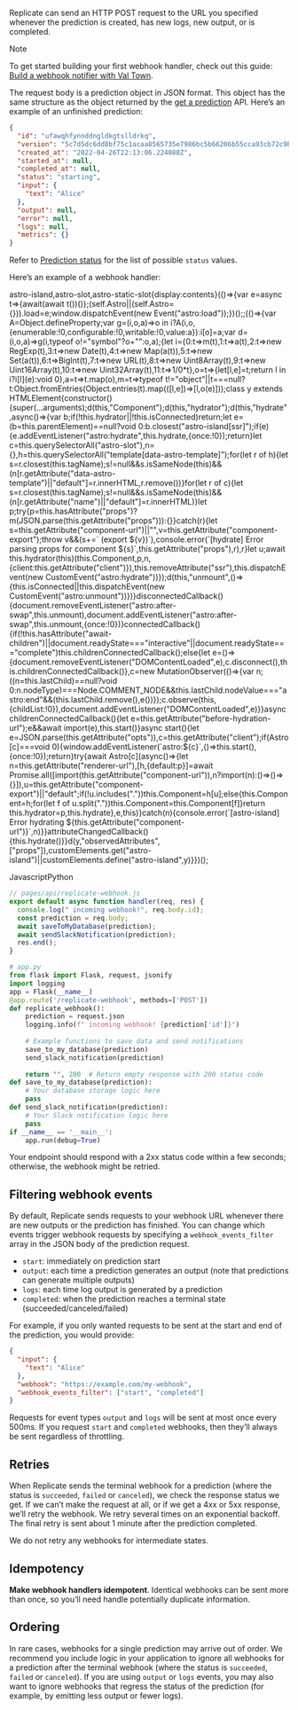 Replicate can send an HTTP POST request to the URL you specified whenever the prediction is created, has new logs, new output, or is completed.

Note

To get started building your first webhook handler, check out this guide: [Build a webhook notifier with Val Town](/docs/guides/build-a-webhook-notifier-with-val-town).

The request body is a prediction object in JSON format. This object has the same structure as the object returned by the [get a prediction](https://replicate.com/docs/reference/http#get-a-prediction) API. Here’s an example of an unfinished prediction:

```json
{
  "id": "ufawqhfynnddngldkgtslldrkq",
  "version": "5c7d5dc6dd8bf75c1acaa8565735e7986bc5b66206b55cca93cb72c9bf15ccaa",
  "created_at": "2022-04-26T22:13:06.224088Z",
  "started_at": null,
  "completed_at": null,
  "status": "starting",
  "input": {
    "text": "Alice"
  },
  "output": null,
  "error": null,
  "logs": null,
  "metrics": {}
}
```

Refer to [Prediction status](/docs/topics/predictions/lifecycle) for the list of possible `status` values.

Here’s an example of a webhook handler:

astro-island,astro-slot,astro-static-slot{display:contents}(()=>{var e=async t=>{await(await t())()};(self.Astro||(self.Astro={})).load=e;window.dispatchEvent(new Event("astro:load"));})();;(()=>{var A=Object.defineProperty;var g=(i,o,a)=>o in i?A(i,o,{enumerable:!0,configurable:!0,writable:!0,value:a}):i\[o\]=a;var d=(i,o,a)=>g(i,typeof o!="symbol"?o+"":o,a);{let i={0:t=>m(t),1:t=>a(t),2:t=>new RegExp(t),3:t=>new Date(t),4:t=>new Map(a(t)),5:t=>new Set(a(t)),6:t=>BigInt(t),7:t=>new URL(t),8:t=>new Uint8Array(t),9:t=>new Uint16Array(t),10:t=>new Uint32Array(t),11:t=>1/0\*t},o=t=>{let\[l,e\]=t;return l in i?i\[l\](e):void 0},a=t=>t.map(o),m=t=>typeof t!="object"||t===null?t:Object.fromEntries(Object.entries(t).map((\[l,e\])=>\[l,o(e)\]));class y extends HTMLElement{constructor(){super(...arguments);d(this,"Component");d(this,"hydrator");d(this,"hydrate",async()=>{var b;if(!this.hydrator||!this.isConnected)return;let e=(b=this.parentElement)==null?void 0:b.closest("astro-island\[ssr\]");if(e){e.addEventListener("astro:hydrate",this.hydrate,{once:!0});return}let c=this.querySelectorAll("astro-slot"),n={},h=this.querySelectorAll("template\[data-astro-template\]");for(let r of h){let s=r.closest(this.tagName);s!=null&&s.isSameNode(this)&&(n\[r.getAttribute("data-astro-template")||"default"\]=r.innerHTML,r.remove())}for(let r of c){let s=r.closest(this.tagName);s!=null&&s.isSameNode(this)&&(n\[r.getAttribute("name")||"default"\]=r.innerHTML)}let p;try{p=this.hasAttribute("props")?m(JSON.parse(this.getAttribute("props"))):{}}catch(r){let s=this.getAttribute("component-url")||"<unknown>",v=this.getAttribute("component-export");throw v&&(s+=\` (export ${v})\`),console.error(\`\[hydrate\] Error parsing props for component ${s}\`,this.getAttribute("props"),r),r}let u;await this.hydrator(this)(this.Component,p,n,{client:this.getAttribute("client")}),this.removeAttribute("ssr"),this.dispatchEvent(new CustomEvent("astro:hydrate"))});d(this,"unmount",()=>{this.isConnected||this.dispatchEvent(new CustomEvent("astro:unmount"))})}disconnectedCallback(){document.removeEventListener("astro:after-swap",this.unmount),document.addEventListener("astro:after-swap",this.unmount,{once:!0})}connectedCallback(){if(!this.hasAttribute("await-children")||document.readyState==="interactive"||document.readyState==="complete")this.childrenConnectedCallback();else{let e=()=>{document.removeEventListener("DOMContentLoaded",e),c.disconnect(),this.childrenConnectedCallback()},c=new MutationObserver(()=>{var n;((n=this.lastChild)==null?void 0:n.nodeType)===Node.COMMENT\_NODE&&this.lastChild.nodeValue==="astro:end"&&(this.lastChild.remove(),e())});c.observe(this,{childList:!0}),document.addEventListener("DOMContentLoaded",e)}}async childrenConnectedCallback(){let e=this.getAttribute("before-hydration-url");e&&await import(e),this.start()}async start(){let e=JSON.parse(this.getAttribute("opts")),c=this.getAttribute("client");if(Astro\[c\]===void 0){window.addEventListener(\`astro:${c}\`,()=>this.start(),{once:!0});return}try{await Astro\[c\](async()=>{let n=this.getAttribute("renderer-url"),\[h,{default:p}\]=await Promise.all(\[import(this.getAttribute("component-url")),n?import(n):()=>()=>{}\]),u=this.getAttribute("component-export")||"default";if(!u.includes("."))this.Component=h\[u\];else{this.Component=h;for(let f of u.split("."))this.Component=this.Component\[f\]}return this.hydrator=p,this.hydrate},e,this)}catch(n){console.error(\`\[astro-island\] Error hydrating ${this.getAttribute("component-url")}\`,n)}}attributeChangedCallback(){this.hydrate()}}d(y,"observedAttributes",\["props"\]),customElements.get("astro-island")||customElements.define("astro-island",y)}})();

JavascriptPython

```js
// pages/api/replicate-webhook.js
export default async function handler(req, res) {
  console.log(" incoming webhook!", req.body.id);
  const prediction = req.body;
  await saveToMyDatabase(prediction);
  await sendSlackNotification(prediction);
  res.end();
}
```

```python
# app.py
from flask import Flask, request, jsonify
import logging
app = Flask(__name__)
@app.route('/replicate-webhook', methods=['POST'])
def replicate_webhook():
    prediction = request.json
    logging.info(f" incoming webhook! {prediction['id']}")
    
    # Example functions to save data and send notifications
    save_to_my_database(prediction)
    send_slack_notification(prediction)
    
    return "", 200  # Return empty response with 200 status code
def save_to_my_database(prediction):
    # Your database storage logic here
    pass
def send_slack_notification(prediction):
    # Your Slack notification logic here
    pass
if __name__ == '__main__':
    app.run(debug=True)
```

Your endpoint should respond with a 2xx status code within a few seconds; otherwise, the webhook might be retried.

[](#filtering-webhook-events)Filtering webhook events
-----------------------------------------------------

By default, Replicate sends requests to your webhook URL whenever there are new outputs or the prediction has finished. You can change which events trigger webhook requests by specifying a `webhook_events_filter` array in the JSON body of the prediction request.

*   `start`: immediately on prediction start
*   `output`: each time a prediction generates an output (note that predictions can generate multiple outputs)
*   `logs`: each time log output is generated by a prediction
*   `completed`: when the prediction reaches a terminal state (succeeded/canceled/failed)

For example, if you only wanted requests to be sent at the start and end of the prediction, you would provide:

```json
{
  "input": {
    "text": "Alice"
  },
  "webhook": "https://example.com/my-webhook",
  "webhook_events_filter": ["start", "completed"]
}
```

Requests for event types `output` and `logs` will be sent at most once every 500ms. If you request `start` and `completed` webhooks, then they’ll always be sent regardless of throttling.

[](#retries)Retries
-------------------

When Replicate sends the terminal webhook for a prediction (where the status is `succeeded`, `failed` or `canceled`), we check the response status we get. If we can’t make the request at all, or if we get a 4xx or 5xx response, we’ll retry the webhook. We retry several times on an exponential backoff. The final retry is sent about 1 minute after the prediction completed.

We do not retry any webhooks for intermediate states.

[](#idempotency)Idempotency
---------------------------

**Make webhook handlers idempotent**. Identical webhooks can be sent more than once, so you’ll need handle potentially duplicate information.

[](#ordering)Ordering
---------------------

In rare cases, webhooks for a single prediction may arrive out of order. We recommend you include logic in your application to ignore all webhooks for a prediction after the terminal webhook (where the status is `succeeded`, `failed` or `canceled`). If you are using `output` or `logs` events, you may also want to ignore webhooks that regress the status of the prediction (for example, by emitting less output or fewer logs).